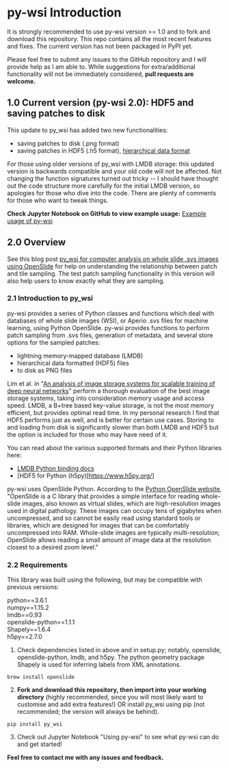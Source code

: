 py-wsi Introduction
===============================

It is strongly recommended to use py-wsi version >= 1.0 and to fork and download this repository. This repo contains all the most recent features and fixes. The current version has not been packaged in PyPI yet.

Please feel free to submit any issues to the GitHub repository and I will provide help as I am able to. While suggestions for extra/additional functionality will not be immediately considered, **pull requests are welcome.**

1.0 Current version (py-wsi 2.0): HDF5 and saving patches to disk
---------------------------------------------------------

This update to py_wsi has added two new functionalities:

- saving patches to disk (.png format)
- saving patches in HDF5 (.h5 format), [hierarchical data format](https://en.wikipedia.org/wiki/Hierarchical_Data_Format)

For those using older versions of py_wsi with LMDB storage: this updated version is backwards compatible and your old code will not be affected. Not changing the function signatures turned out tricky -- I should have thought out the code structure more carefully for the initial LMDB version, so apologies for those who dive into the code. There are plenty of comments for those who want to tweak things.

**Check Jupyter Notebook on GitHub to view example usage:** [Example usage of py-wsi](https://github.com/ysbecca/py-wsi/blob/master/Using%20py-wsi.ipynb)


2.0 Overview
---------------------------------------------------------

See this blog post [py_wsi for computer analysis on whole slide .svs images using OpenSlide](https://ysbecca.github.io/programming/2018/05/22/py-wsi.html) for help on understanding the relationship between patch and tile sampling. The test patch sampling functionality in this version will also help users to know exactly what they are sampling. 

### 2.1 Introduction to py_wsi 

py-wsi provides a series of Python classes and functions which deal with databases of whole slide images (WSI), or Aperio .svs files for machine learning, using Python OpenSlide. py-wsi provides functions to perform patch sampling from .svs files, generation of metadata, and several store options for the sampled patches:

- lightning memory-mapped database (LMDB)
- hierarchical data formatted (HDF5) files
- to disk as PNG files

Lim et al. in "[An analysis of image storage systems for scalable training of deep neural networks](http://www.bafst.com/events/asplos16/bpoe7/wp-content/uploads/analysis-image-storage.pdf)" perform a thorough evaluation of the best image storage systems, taking into consideration memory usage and access speed. LMDB, a B+tree based key-value storage, is not the most memory efficient, but provides optimal read time. In my personal research I find that HDF5 performs just as well, and is better for certain use cases. Storing to and loading from disk is significantly slower than both LMDB and HDF5 but the option is included for those who may have need of it.

You can read about the various supported formats and their Python libraries here:

- [LMDB Python binding docs](https://lmdb.readthedocs.io/en/release/)
- [HDF5 for Python (h5py)[https://www.h5py.org/]

py-wsi uses OpenSlide Python. According to the [Python OpenSlide website](http://openslide.org/api/python/), "OpenSlide is a C library that provides a simple interface for reading whole-slide images, also known as virtual slides, which are high-resolution images used in digital pathology. These images can occupy tens of gigabytes when uncompressed, and so cannot be easily read using standard tools or libraries, which are designed for images that can be comfortably uncompressed into RAM. Whole-slide images are typically multi-resolution; OpenSlide allows reading a small amount of image data at the resolution closest to a desired zoom level."

### 2.2 Requirements

This library was built using the following, but may be compatible with previous versions:

python==3.6.1  
numpy==1.15.2  
lmdb==0.93  
openslide-python==1.1.1  
Shapely==1.6.4  
h5py==2.7.0  

1. Check dependencies listed in above and in setup.py; notably, openslide, openslide-python, lmdb, and h5py. The python geometry package Shapely is used for inferring labels from XML annotations.

```
brew install openslide
```

2. **Fork and download this repository, then import into your working directory** (highly recommended, since you will most likely want to customise and add extra features!) OR install py_wsi using pip (not recommended; the version will always be behind).


```
pip install py_wsi
```

3. Check out Jupyter Notebook "Using py-wsi" to see what py-wsi can do and get started!

**Feel free to contact me with any issues and feedback.**

